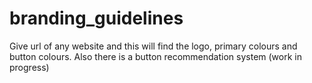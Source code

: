 # branding_guidelines
Give url of any website and this will find the logo, primary colours and button colours. Also there is a button recommendation system (work in progress)
